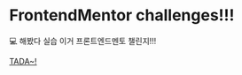 # FrontendMentor challenges!!!

💻 해봤다 실습 이거 프론트엔드멘토 챌린지!!!

[TADA~!](preview/FrontendMentor%20challenges!!!%204f8c4ba6327545b7b9cd278287994ca3/TADA~!%206fda9fed802e452a8a23f2e13e3f4f14.csv)